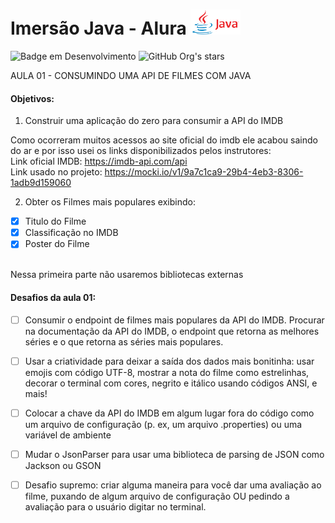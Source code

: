 # Imersão Java - Alura <img src="https://github.com/Rayane420/Java-alura/blob/main/Java-logo.png" width="80" height="40"/> 

![Badge em Desenvolvimento](http://img.shields.io/static/v1?label=STATUS&message=EM%20DESENVOLVIMENTO&color=GREEN&style=for-the-badge)
![GitHub Org's stars](https://img.shields.io/github/stars/Rayane420?style=social)

AULA 01 - CONSUMINDO UMA API DE FILMES COM JAVA

#### Objetivos: 
1. Construir uma aplicação do zero para consumir a API do IMDB <br>

Como ocorreram muitos acessos ao site oficial do imdb ele acabou saindo do ar e por isso usei os links disponibilizados pelos instrutores: <br>
Link oficial IMDB: https://imdb-api.com/api<br>
Link usado no projeto: https://mocki.io/v1/9a7c1ca9-29b4-4eb3-8306-1adb9d159060 <br>

2. Obter os Filmes mais populares exibindo:
  - [x] Titulo do Filme
  - [x] Classificação no IMDB
  - [x] Poster do Filme
<br>
Nessa primeira parte não usaremos bibliotecas externas
 
#### Desafios da aula 01:
- [ ] Consumir o endpoint de filmes mais populares da API do IMDB. Procurar na documentação da API do IMDB, o endpoint que retorna as melhores séries e o que retorna as séries mais populares.

- [ ] Usar a criatividade para deixar a saída dos dados mais bonitinha: usar emojis com código UTF-8, mostrar a nota do filme como estrelinhas, decorar o terminal com cores, negrito e itálico usando códigos ANSI, e mais!

- [ ] Colocar a chave da API do IMDB em algum lugar fora do código como um arquivo de configuração (p. ex, um arquivo .properties) ou uma variável de ambiente

- [ ] Mudar o JsonParser para usar uma biblioteca de parsing de JSON como Jackson ou GSON

- [ ] Desafio supremo: criar alguma maneira para você dar uma avaliação ao filme, puxando de algum arquivo de configuração OU pedindo a avaliação para o usuário digitar no terminal.
